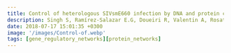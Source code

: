 ```yaml
---
title: Control of heterologous SIVsmE660 infection by DNA and protein co-immunization regimens combined with different Toll-like receptor-4 (TLR-4) based adjuvants in macaques
description: Singh S, Ramírez-Salazar E.G, Doueiri R, Valentin A, Rosati M, Hu X, Keele B.F, Shen X, Tomaras G.D, Ferrari G, LaBranche C, Montefiori D.C, Das J*, Alter G, Trinh H.V, Hamlin C, Rao M, Dayton F, Bear J, Chowdhury B, Alicea C, Lifson J.D, Broderick K.E, Sardesai N.Y, Sivananthan S.J, Fox C.B, Reed S.G, Venzon D.J, Hirsch V.M, Pavlakis G.N, Felber B.K                          
date: 2018-07-17 15:01:35 +0300
image: '/images/Control-of.webp'
tags: [gene_regulatory_networks][protein_networks]
---
```


